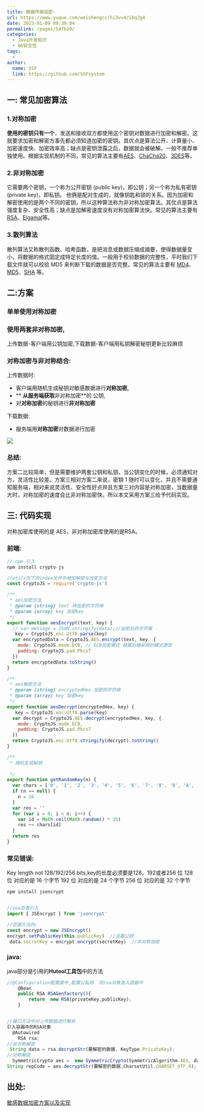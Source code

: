```yaml
---
title: 数据传输加密-
url: https://www.yuque.com/weishengcc/hi3vv4/ibq2g4
date: 2023-01-09 09:39:04
permalink: /pages/54fb20/
categories: 
  - Java开发知识
  - 06安全性
tags: 
  - 
author: 
  name: SSF
  link: https://github.com/SSFsystem
---
```


<a name="L8Ql7"></a>

## 一: 常见加密算法

<a name="lGryQ"></a>

### 1.对称加密

**使用的密钥只有一个**，发送和接收双方都使用这个密钥对数据进行加密和解密。这就要求加密和解密方事先都必须知道加密的密钥。其优点是算法公开、计算量小、加密速度快、加密效率高；缺点是密钥泄露之后，数据就会被破解。一般不推荐单独使用。根据实现机制的不同，常见的算法主要有[AES](https://link.juejin.cn/?target=https%3A%2F%2Fzh.wikipedia.org%2Fwiki%2F%25E9%25AB%2598%25E7%25BA%25A7%25E5%258A%25A0%25E5%25AF%2586%25E6%25A0%2587%25E5%2587%2586)、[ChaCha20](https://link.juejin.cn/?target=https%3A%2F%2Fzh.wikipedia.org%2Fwiki%2FSalsa20%23ChaCha20)、[3DES](https://link.juejin.cn/?target=https%3A%2F%2Fzh.wikipedia.org%2Fwiki%2F3DES)等。

<a name="T2rmm"></a>

### 2.非对称加密

它需要两个密钥，一个称为公开密钥 (public key)，即公钥；另一个称为私有密钥 (private key)，即私钥。
他俩是配对生成的，就像钥匙和锁的关系。因为加密和解密使用的是两个不同的密钥，所以这种算法称为非对称加密算法。其优点是算法强度复杂、安全性高；缺点是加解密速度没有对称加密算法快。常见的算法主要有[RSA](https://link.juejin.cn/?target=https%3A%2F%2Fzh.wikipedia.org%2Fwiki%2FRSA%25E5%258A%25A0%25E5%25AF%2586%25E6%25BC%2594%25E7%25AE%2597%25E6%25B3%2595)、[Elgamal](https://link.juejin.cn/?target=https%3A%2F%2Fzh.wikipedia.org%2Fwiki%2FElGamal%25E5%258A%25A0%25E5%25AF%2586%25E7%25AE%2597%25E6%25B3%2595)等。 <a name="rvMDf"></a>

### 3.散列算法

散列算法又称散列函数、哈希函数，是把消息或数据压缩成摘要，使得数据量变小，将数据的格式固定成特定长度的值。一般用于校验数据的完整性，平时我们下载文件就可以校验 MD5 来判断下载的数据是否完整。常见的算法主要有 [MD4](https://link.juejin.cn/?target=https%3A%2F%2Fzh.wikipedia.org%2Fwiki%2FMD4)、[MD5](https://link.juejin.cn/?target=https%3A%2F%2Fzh.wikipedia.org%2Fwiki%2FMD5)、[SHA](https://link.juejin.cn/?target=https%3A%2F%2Fzh.wikipedia.org%2Fwiki%2FSHA%25E5%25AE%25B6%25E6%2597%258F) 等。

<a name="JbJSi"></a>

## 二:方案

<a name="xobk9"></a>

### 单单使用对称加密

<a name="TDJSt"></a>

### 使用两套非对称加密,

上传数据-客户端用公钥加密,下载数据-客户端用私钥解密秘钥更新比较麻烦 <a name="PMPrl"></a>

### 对称加密与非对称结合:

上传数据时:

- 客户端用随机生成秘钥对敏感数据进行**对称加密,**
- ** **从服务端获取**非对称加密**的 公钥,
- 对**对称加密**的秘钥进行**非对称加密**

下载数据:

- 服务端用**对称加密**对数据进行加密

![](1646208649007-a167470a-6733-4603-8c4e-7a407baf36ef.webp) <a name="F56ih"></a>

### 总结:

方案二比较简单，但是需要维护两套公钥和私钥，当公钥变化的时候，必须通知对方，灵活性比较差。方案三相对方案二来说，密钥 1 随时可以变化，并且不需要通知服务端，相对来说灵活性、安全性好点并且方案三对内容是对称加密，当数据量大时，对称加密的速度会比非对称加密快。所以本文采用方案三给予代码实现。

<a name="ewPIQ"></a>

## 三: 代码实现

对称加密库使用的是 AES，非对称加密库使用的是RSA。 <a name="LaW1Q"></a>

### 前端:

```javascript
// npm 引入
npm install crypto-js

//utils包下的index文件中增加解密与加密方法
const CryptoJS = require('crypto-js')

/**
 * aes加密方法
 * @param {string} text 待加密的字符串
 * @param {array} key 加密key
 */
export function aesEncrypt(text, key) {
  // var message = JSON.stringify(data);//加密后的字符窜
   key = CryptoJS.enc.Utf8.parse(key)
  var encryptedData = CryptoJS.AES.encrypt(text, key, {
    mode: CryptoJS.mode.ECB, // ECB加密模式 根据后端采用的模式更改
    padding: CryptoJS.pad.Pkcs7
  })
  return encryptedData.toString()
}

/**
 * aes解密方法
 * @param {string} encryptedHex 加密的字符串
 * @param {array} key 加密key
 */
export function aesDecrypt(encryptedHex, key) {
   key = CryptoJS.enc.Utf8.parse(key)
  var decrypt = CryptoJS.AES.decrypt(encryptedHex, key, {
    mode: CryptoJS.mode.ECB,
    padding: CryptoJS.pad.Pkcs7
  })
  return CryptoJS.enc.Utf8.stringify(decrypt).toString()
}

/**
 * 随机生成秘钥
 
 */
export function getRandomKey(n) {
  var chars = ['0', '1', '2', '3', '4', '5', '6', '7', '8', '9', 'A', 'B', 'C', 'D', 'E', 'F', 'G', 'H', 'I', 'J', 'K', 'L', 'M', 'N', 'O', 'P', 'Q', 'R', 'S', 'T', 'U', 'V', 'W', 'X', 'Y', 'Z']
  if (n == null) {
    n = 16
  }
  var res = ''
  for (var i = 0; i < n; i++) {
    var id = Math.ceil(Math.random() * 35)
    res += chars[id]
  }
  return res
}
```

<a name="C57QS"></a>

### 常见错误:

Key length not 128/192/256 bits,key的长度必须要是128，192或者256 位
128 位 对应的是 16 个字节
192 位 对应的是 24 个字节
256 位 对应的是 32 个字节

```javascript
npm install jsencrypt


//vue页面引入
import { JSEncrypt } from 'jsencrypt'

//页面方法内:
const encrypt = new JSEncrypt()
encrypt.setPublicKey(this.publicKey)  //设置公钥
 data.secretKey = encrypt.encrypt(secretKey)  //非对称加密
```

<a name="we7mI"></a>

### java:

java部分是引用的**Hutool工具包**中的方法

```javascript
//@Configuration配置类中,配置公私钥  将rsa对象放入容器中
    @Bean
    public RSA RSAGenfactory(){
        return  new RSA(privateKey,publicKey);
    }


//接口方法中对上传数据进行解析
引入容器中的RSA对象
  @Autowired
    RSA rsa;
//非对称解密
 String data = rsa.decryptStr(要解密的数据, KeyType.PrivateKey);
//对称解密
  SymmetricCrypto aes =  new SymmetricCrypto(SymmetricAlgorithm.AES, data.getBytes());
String repCode = aes.decryptStr(要解密的数据,CharsetUtil.CHARSET_UTF_8);
```

<a name="TjDU5"></a>

## 出处:

[敏感数据加密方案以及实现](https://juejin.cn/post/6884947933150576653#heading-1)
